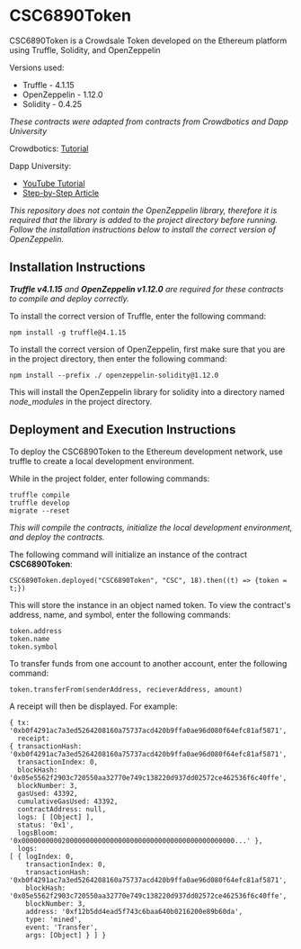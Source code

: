 # CSC6890Token

CSC6890Token is a Crowdsale Token developed on the Ethereum platform using Truffle, Solidity, and OpenZeppelin

Versions used:
* Truffle - 4.1.15
* OpenZeppelin - 1.12.0
* Solidity - 0.4.25

_These contracts were adapted from contracts from Crowdbotics and Dapp University_

Crowdbotics: [Tutorial](https://medium.com/crowdbotics/how-to-build-a-simple-capped-crowdsale-token-using-openzeppelin-library-part-1-2789ec642308)

Dapp University:
* [YouTube Tutorial](https://www.youtube.com/watch?v=2IqsgSyA8BQ)
* [Step-by-Step Article](http://www.dappuniversity.com/articles/real-world-ico)

_This repository does not contain the OpenZeppelin library, therefore it is required that the library is added to the project directory before running. Follow the installation instructions below to install the correct version of OpenZeppelin._


## Installation Instructions

_**Truffle v4.1.15** and **OpenZeppelin v1.12.0** are required for these contracts to compile and deploy correctly._

To install the correct version of Truffle, enter the following command:

	npm install -g truffle@4.1.15

To install the correct version of OpenZeppelin, first make sure that you are in the project directory, then enter the following command:

	npm install --prefix ./ openzeppelin-solidity@1.12.0

This will install the OpenZeppelin library for solidity into a directory named _node_modules_ in the project directory.


## Deployment and Execution Instructions

To deploy the CSC6890Token to the Ethereum development network, use truffle to create a local development environment.

While in the project folder, enter following commands:

	truffle compile
    truffle develop
    migrate --reset

_This will compile the contracts, initialize the local development environment, and deploy the contracts._

The following command will initialize an instance of the contract **CSC6890Token**:

	CSC6890Token.deployed("CSC6890Token", "CSC", 18).then((t) => {token = t;})

This will store the instance in an object named token. To view the contract's address, name, and symbol, enter the following commands:

	
    token.address
    token.name
    token.symbol

To transfer funds from one account to another account, enter the following command:

	token.transferFrom(senderAddress, recieverAddress, amount)

A receipt will then be displayed. For example:

	{ tx: '0xb0f4291ac7a3ed5264208160a75737acd420b9ffa0ae96d080f64efc81af5871',
  	  receipt:
   	{ transactionHash: '0xb0f4291ac7a3ed5264208160a75737acd420b9ffa0ae96d080f64efc81af5871',
      transactionIndex: 0,
      blockHash: '0x05e5562f2903c720550aa32770e749c138220d937dd02572ce462536f6c40ffe',
      blockNumber: 3,
      gasUsed: 43392,
      cumulativeGasUsed: 43392,
      contractAddress: null,
      logs: [ [Object] ],
      status: '0x1',
      logsBloom: '0x00000000002000000000000000000000000000000000000000000...' },
  	  logs:
   	[ { logIndex: 0,
        transactionIndex: 0,
        transactionHash: '0xb0f4291ac7a3ed5264208160a75737acd420b9ffa0ae96d080f64efc81af5871',
        blockHash: '0x05e5562f2903c720550aa32770e749c138220d937dd02572ce462536f6c40ffe',
        blockNumber: 3,
        address: '0xf12b5dd4ead5f743c6baa640b0216200e89b60da',
        type: 'mined',
        event: 'Transfer',
        args: [Object] } ] }


